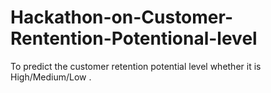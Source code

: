 # Hackathon-on-Customer-Rentention-Potentional-level
To predict the customer retention potential level whether it is High/Medium/Low .
